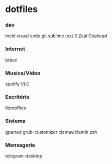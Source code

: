 # dotfiles

### dev

meld
visual code
git
sublime text 3
Zeal
Gitahead


### Internet

brave


### Musica/Video

spotify
VLC

### Escritório

libreoffice

### Sistema

gparted
grub-customizer
clamav/clamtk
zsh

### Mensageria

telegram-desktop

